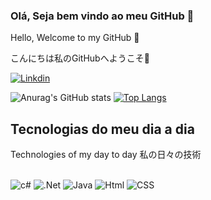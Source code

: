 ### Olá, Seja bem vindo ao meu GitHub 🤝

Hello, Welcome to my GitHub 🤝

こんにちは私のGitHubへようこそ🤝

[![Linkdin](https://img.shields.io/badge/LinkedIn-0077B5?style=for-the-badge&logo=linkedin&logoColor=white)](https://www.linkedin.com/in/brendobarros/)

![Anurag's GitHub stats](https://github-readme-stats.vercel.app/api?username=Harddolf&show_icons=true&theme=radical)
[![Top Langs](https://github-readme-stats.vercel.app/api/top-langs/?username=Harddolf)](https://github.com/Harddolf/github-readme-stats)

## Tecnologias do meu dia a dia 
Technologies of my day to day
私の日々の技術

<div style="display: inline_block"><br/>
 <img aling="center" alt="c#" src="https://img.shields.io/badge/C%23-239120?style=for-the-badge&logo=c-sharp&logoColor=white" />
<img aling="center" alt=".Net" src="https://img.shields.io/badge/.NET-5C2D91?style=for-the-badge&logo=.net&logoColor=white " />
<img aling="center" alt="Java" src="https://img.shields.io/badge/Java-ED8B00?style=for-the-badge&logo=java&logoColor=white" />
<img aling="center" alt="Html" src="https://img.shields.io/badge/HTML-239120?style=for-the-badge&logo=html5&logoColor=white" />
<img aling="center" alt="CSS" src="https://img.shields.io/badge/HTML-239120?style=for-the-badge&logo=html5&logoColor=white" />
</div>

